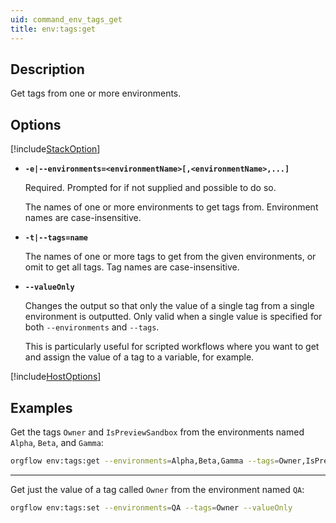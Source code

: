 ```yaml
---
uid: command_env_tags_get
title: env:tags:get
---
```


## Description

Get tags from one or more environments.

## Options

[!include[StackOption](partials/stack-option.md)]

- **`-e|--environments=<environmentName>[,<environmentName>,...]`**

  Required. Prompted for if not supplied and possible to do so.

  The names of one or more environments to get tags from. Environment names are case-insensitive.

- **`-t|--tags=name`**

  The names of one or more tags to get from the given environments, or omit to get all tags. Tag names are case-insensitive.

- **`--valueOnly`**

  Changes the output so that only the value of a single tag from a single environment is outputted. Only valid when a single value is specified for both `--environments` and `--tags`.

  This is particularly useful for scripted workflows where you want to get and assign the value of a tag to a variable, for example.

[!include[HostOptions](partials/host-options.md)]

## Examples

Get the tags `Owner` and `IsPreviewSandbox` from the environments named `Alpha`, `Beta`, and `Gamma`:

```bash
orgflow env:tags:get --environments=Alpha,Beta,Gamma --tags=Owner,IsPreviewSandbox
```

***

Get just the value of a tag called `Owner` from the environment named `QA`:

```bash
orgflow env:tags:set --environments=QA --tags=Owner --valueOnly
```
